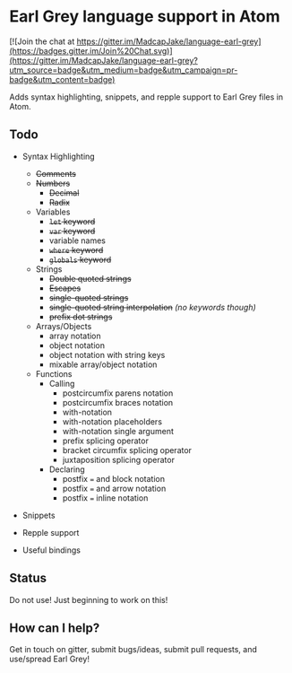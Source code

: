 # Earl Grey language support in Atom

[![Join the chat at https://gitter.im/MadcapJake/language-earl-grey](https://badges.gitter.im/Join%20Chat.svg)](https://gitter.im/MadcapJake/language-earl-grey?utm_source=badge&utm_medium=badge&utm_campaign=pr-badge&utm_content=badge)

Adds syntax highlighting, snippets, and repple support to Earl Grey files in Atom.

## Todo

* Syntax Highlighting
  * ~~Comments~~
  * ~~Numbers~~
    * ~~Decimal~~
    * ~~Radix~~
  * Variables
    * ~~`let` keyword~~
    * ~~`var` keyword~~
    * variable names
    * ~~`where` keyword~~
    * ~~`globals` keyword~~
  * Strings
    * ~~Double quoted strings~~
    * ~~Escapes~~
    * ~~single-quoted strings~~
    * ~~single-quoted string interpolation~~ *(no keywords though)*
    * ~~prefix dot strings~~
  * Arrays/Objects
    * array notation
    * object notation
    * object notation with string keys
    * mixable array/object notation
  * Functions
    * Calling
      * postcircumfix parens notation
      * postcircumfix braces notation
      * with-notation
      * with-notation placeholders
      * with-notation single argument
      * prefix splicing operator
      * bracket circumfix splicing operator
      * juxtaposition splicing operator
    * Declaring
      * postfix `=` and block notation
      * postfix `=` and arrow notation
      * postfix `=` inline notation

* Snippets
* Repple support
* Useful bindings

## Status

Do not use!  Just beginning to work on this!

## How can I help?

Get in touch on gitter, submit bugs/ideas, submit pull requests, and use/spread Earl Grey!
